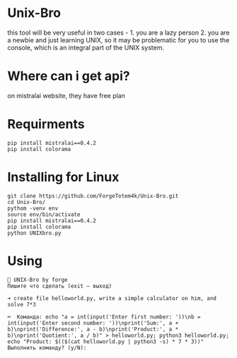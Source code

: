 # Unix-Bro
this tool will be very useful in two cases - 1. you are a lazy person 2. you are a newbie and just learning UNIX, so it may be problematic for you to use the console, which is an integral part of the UNIX system.

# Where can i get api?
on mistralai website, they have free plan

# Requirments

```
pip install mistralai==0.4.2
pip install colorama
```

# Installing for Linux

```
git clone https://github.com/ForgeTotem4k/Unix-Bro.git
cd Unix-Bro/
pythom -venv env
source env/bin/activate
pip install mistralai==0.4.2
pip install colorama
python UNIXbro.py
```
# Using
```
🔮 UNIX-Bro by forge 
Пишите что сделать (exit — выход)

➜ create file helloworld.py, write a simple calculator on him, and solve 7*3

⌨  Команда: echo "a = int(input('Enter first number: '))\nb = int(input('Enter second number: '))\nprint('Sum:', a + b)\nprint('Difference:', a - b)\nprint('Product:', a * b)\nprint('Quotient:', a / b)" > helloworld.py; python3 helloworld.py; echo "Product: $(($(cat helloworld.py | python3 -s) * 7 * 3))"
Выполнить команду? (y/N): 
```
